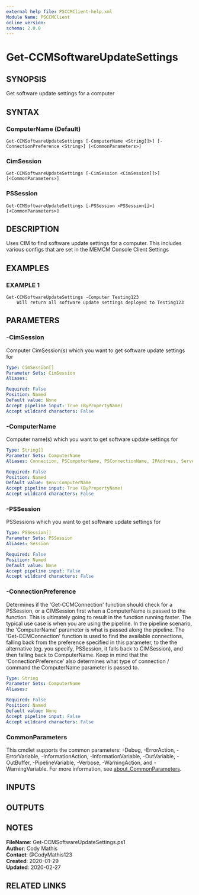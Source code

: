 ```yaml
---
external help file: PSCCMClient-help.xml
Module Name: PSCCMClient
online version:
schema: 2.0.0
---
```


# Get-CCMSoftwareUpdateSettings

## SYNOPSIS
Get software update settings for a computer

## SYNTAX

### ComputerName (Default)
```
Get-CCMSoftwareUpdateSettings [-ComputerName <String[]>] [-ConnectionPreference <String>] [<CommonParameters>]
```

### CimSession
```
Get-CCMSoftwareUpdateSettings [-CimSession <CimSession[]>] [<CommonParameters>]
```

### PSSession
```
Get-CCMSoftwareUpdateSettings [-PSSession <PSSession[]>] [<CommonParameters>]
```

## DESCRIPTION
Uses CIM to find software update settings for a computer.
This includes various configs
that are set in the MEMCM Console Client Settings

## EXAMPLES

### EXAMPLE 1
```
Get-CCMSoftwareUpdateSettings -Computer Testing123
    Will return all software update settings deployed to Testing123
```

## PARAMETERS

### -CimSession
Computer CimSession(s) which you want to get software update settings for

```yaml
Type: CimSession[]
Parameter Sets: CimSession
Aliases:

Required: False
Position: Named
Default value: None
Accept pipeline input: True (ByPropertyName)
Accept wildcard characters: False
```

### -ComputerName
Computer name(s) which you want to get software update settings for

```yaml
Type: String[]
Parameter Sets: ComputerName
Aliases: Connection, PSComputerName, PSConnectionName, IPAddress, ServerName, HostName, DNSHostName

Required: False
Position: Named
Default value: $env:ComputerName
Accept pipeline input: True (ByPropertyName)
Accept wildcard characters: False
```

### -PSSession
PSSessions which you want to get software update settings for

```yaml
Type: PSSession[]
Parameter Sets: PSSession
Aliases: Session

Required: False
Position: Named
Default value: None
Accept pipeline input: False
Accept wildcard characters: False
```

### -ConnectionPreference
Determines if the 'Get-CCMConnection' function should check for a PSSession, or a CIMSession first when a ComputerName
is passed to the function.
This is ultimately going to result in the function running faster.
The typical use case is
when you are using the pipeline.
In the pipeline scenario, the 'ComputerName' parameter is what is passed along the
pipeline.
The 'Get-CCMConnection' function is used to find the available connections, falling back from the preference
specified in this parameter, to the the alternative (eg.
you specify, PSSession, it falls back to CIMSession), and then
falling back to ComputerName.
Keep in mind that the 'ConnectionPreference' also determines what type of connection / command
the ComputerName parameter is passed to.

```yaml
Type: String
Parameter Sets: ComputerName
Aliases:

Required: False
Position: Named
Default value: None
Accept pipeline input: False
Accept wildcard characters: False
```

### CommonParameters
This cmdlet supports the common parameters: -Debug, -ErrorAction, -ErrorVariable, -InformationAction, -InformationVariable, -OutVariable, -OutBuffer, -PipelineVariable, -Verbose, -WarningAction, and -WarningVariable. For more information, see [about_CommonParameters](http://go.microsoft.com/fwlink/?LinkID=113216).

## INPUTS

## OUTPUTS

## NOTES

**FileName**:    Get-CCMSoftwareUpdateSettings.ps1  
**Author**:      Cody Mathis  
**Contact**:     @CodyMathis123  
**Created**:     2020-01-29  
**Updated**:     2020-02-27  

## RELATED LINKS
